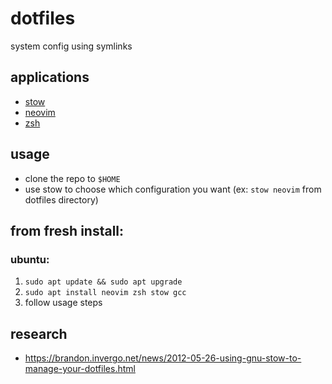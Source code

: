 # dotfiles

system config using symlinks

## applications
- [stow](https://www.gnu.org/software/stow/)
- [neovim](https://github.com/neovim/neovim)
- [zsh](https://github.com/ohmyzsh/ohmyzsh/wiki/Installing-ZSH)

## usage

- clone the repo to `$HOME`
- use stow to choose which configuration you want (ex: `stow neovim` from dotfiles directory)

## from fresh install:

### ubuntu:

1. `sudo apt update && sudo apt upgrade`
2. `sudo apt install neovim zsh stow gcc`
3. follow usage steps

## research

- https://brandon.invergo.net/news/2012-05-26-using-gnu-stow-to-manage-your-dotfiles.html
